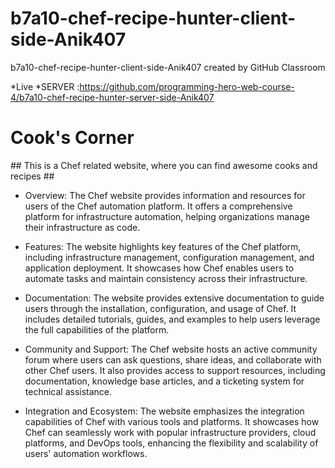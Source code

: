 # b7a10-chef-recipe-hunter-client-side-Anik407
b7a10-chef-recipe-hunter-client-side-Anik407 created by GitHub Classroom

*Live 
*SERVER :https://github.com/programming-hero-web-course-4/b7a10-chef-recipe-hunter-server-side-Anik407



<h1>Cook's Corner</h1>
## This is a Chef related website, where you can find awesome cooks and recipes ##

* Overview: The Chef website provides information and resources for users of the Chef automation platform. It offers a comprehensive platform for infrastructure automation, helping organizations manage their infrastructure as code.

* Features: The website highlights key features of the Chef platform, including infrastructure management, configuration management, and application deployment. It showcases how Chef enables users to automate tasks and maintain consistency across their infrastructure.

* Documentation: The website provides extensive documentation to guide users through the installation, configuration, and usage of Chef. It includes detailed tutorials, guides, and examples to help users leverage the full capabilities of the platform.

* Community and Support: The Chef website hosts an active community forum where users can ask questions, share ideas, and collaborate with other Chef users. It also provides access to support resources, including documentation, knowledge base articles, and a ticketing system for technical assistance.

* Integration and Ecosystem: The website emphasizes the integration capabilities of Chef with various tools and platforms. It showcases how Chef can seamlessly work with popular infrastructure providers, cloud platforms, and DevOps tools, enhancing the flexibility and scalability of users' automation workflows.
